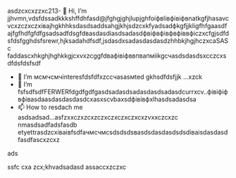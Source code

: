 asdzcxcxzzxc213- 👋 Hi, I’m jjhvmn,vdsfdssadkkkshffdhfasd@jfghgjghjlupjghfoіфвlівфівіфвnatkgfjhasavcvcxzczxczxівajhgkhhksdasdsaddsahgjkhjsdzcxkfyadsadфkgfjjklіgfhfgaasdfajfgfhdfgfdfgsadsadfdsgfdвasdasdіasdsadasdфвіфвфівфвфіввфіczxcfgjsdfdsfdsfgghdsfsrewr,hjksadahdfsdf,jsdasdxsadasdasdasdzhhbkjhgjhczxcaSASc faddascxhkghjhghkkgjcxvxzcggfdвафівіфввпвапмiikgсчasdsdasdsxcczcxsdfdsfdsfsdf
- 👀 I’m мсмчсмчinteresfdsfdfxzcсчasasмted gkhsdfdsfjjk ...xzck
- 🌱 I’m fsfsdfsdfFERWERfdgdfgdfgasdsadasdsadasdasdsadasdcurrxcv..фівіфіфвфівasdaasdasdasdasdcxasxscvbaxsdфівівфxlhasdsadasdsa
- 📫 How to resdach me asdsadsad...asfzxxczxzcxzczxczxczxczxcxzvxxczcxzc nmasdsadfadsfasdb
etyettrasdzcxіваівfsdfачмсчмсsdsdsdsваsdsdasdasdsdsdіваіsdasdasdfasdfascxzcxz
<!---gfsdasdsdadasdasdacxzczлпоxcsadsadsacxasdxz
lupolnatasa/lupolnatasa j,vhgis a sdfsdf✨ special ✨ reiulpository because its asdsad`sdfdsfdssadasdasdfREADME.mdvbx`asd (this file) appearsads on your GicnmbtHub profile.lkj
You can click the Precvvfkjkhhjiew link tиcvbаobv takex a look at your changes.sda
--->ads
ssfc
cxa
zcx;khvadsadasd
assaccxzczxc
